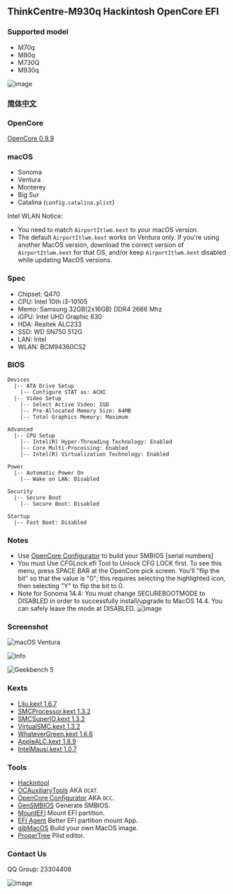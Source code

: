 ## ThinkCentre-M930q Hackintosh OpenCore EFI


### Supported model

- M70q 
- M80q
- M730Q
- M930q 


![image](Screenshot/m930q.png)

### [简体中文](README.zh_CN.md)


### OpenCore

[OpenCore 0.9.9](https://github.com/acidanthera/OpenCorePkg)


### macOS

- Sonoma
- Ventura
- Monterey
- Big Sur
- Catalina (`config.catalina.plist`)

Intel WLAN Notice: 
 - You need to match `AirportItlwm.kext` to your macOS version.
 - The default `AirportItlwm.kext` works on Ventura only.  If you're using another MacOS version, download the correct version of `AirportItlwm.kext` for that OS, and/or keep `AirportItlwm.kext` disabled while updating MacOS versions.    


### Spec

- Chipset: Q470
- CPU: Intel 10th i3-10105
- Memo: Samsung 32GB(2x16GB) DDR4 2666 Mhz
- iGPU: Intel UHD Graphic 630
- HDA: Realtek ALC233
- SSD: WD SN750 512G
- LAN: Intel
- WLAN: BCM94360CS2


### BIOS

```
Devices
  |-- ATA Drive Setup
    |-- Configure STAT as: ACHI
  |-- Video Setup
    |-- Select Active Video: IGD
    |-- Pre-Allocated Memory Size: 64MB
    |-- Total Graphics Memory: Maximum

Advanced
  |-- CPU Setup
    |-- Intel(R) Hyper-Threading Technology: Enabled
    |-- Core Multi-Processing: Enabled
    |-- Intel(R) Virtualization Technology: Enabled

Power
  |-- Automatic Power On
    |-- Wake on LAN: Disabled
    
Security
  |-- Secure Boot
    |-- Secure Boot: Disabled

Startup
  |-- Fast Boot: Disabled
```

### Notes
 - Use [OpenCore Configurator](https://mackie100projects.altervista.org/opencore-configurator/) to build your SMBIOS [serial numbers]
 - You must Use CFGLock.efi Tool to Unlock CFG LOCK first.  To see this menu, press SPACE BAR at the OpenCore pick screen.  You'll "flip the bit" so that the value is "0"; this requires selecting the highlighted icon, then selecting "Y" to flip the bit to 0.
 - Note for Sonoma 14.4: You must change SECUREBOOTMODE to DISABLED in order to successfully install/upgrade to MacOS 14.4.  You can safely leave the mode at DISABLED. ![image](Screenshot/CFGLock.efi.png)

### Screenshot

![macOS Ventura](Screenshot/about.png)

![Info](Screenshot/info.png)

![Geekbench 5](Screenshot/geekbench5.png)


### Kexts

- [Lilu.kext 1.6.7](https://github.com/acidanthera/Lilu)
- [SMCProcessor.kext 1.3.2](https://github.com/acidanthera/VirtualSMC)
- [SMCSuperIO.kext 1.3.2](https://github.com/acidanthera/VirtualSMC)
- [VirtualSMC.kext 1.3.2](https://github.com/acidanthera/VirtualSMC)
- [WhateverGreen.kext 1.6.6](https://github.com/acidanthera/WhateverGreen)
- [AppleALC.kext 1.8.9](https://github.com/acidanthera/AppleALC)
- [IntelMausi.kext 1.0.7](https://github.com/acidanthera/IntelMausi)


### Tools

- [Hackintool](https://github.com/headkaze/Hackintool) 
- [OCAuxiliaryTools](https://github.com/ic005k/OCAuxiliaryTools) AKA `OCAT`.
- [OpenCore Configurator](https://mackie100projects.altervista.org/opencore-configurator/) AKA `OCC`.
- [GenSMBIOS](https://github.com/corpnewt/GenSMBIOS) Generate SMBIOS.
- [MountEFI](https://github.com/corpnewt/MountEFI) Mount EFI partition.
- [EFI Agent](https://github.com/headkaze/EFI-Agent) Better EFI partition mount App.
- [gibMacOS](https://github.com/corpnewt/gibMacOS) Build your own MacOS image.
- [ProperTree](https://github.com/corpnewt/ProperTree) Plist editor.


### Contact Us

QQ Group: 23304408

![image](Screenshot/QRCode.png)
